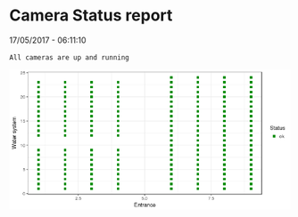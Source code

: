 Camera Status report
================
17/05/2017 - 06:11:10

    All cameras are up and running

![](camreport_files/figure-markdown_github/unnamed-chunk-2-1.png)
